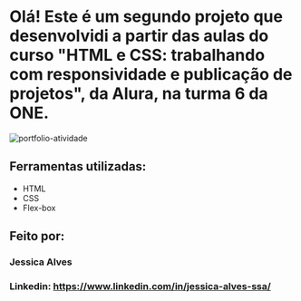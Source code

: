 # Olá! Este é um segundo projeto que desenvolvidi a partir das aulas do curso "HTML e CSS: trabalhando com responsividade e publicação de projetos", da Alura, na turma 6 da ONE.

![portfolio-atividade](https://github.com/JessicaAlvesSSA/portfolio-atividade/assets/108024915/30cb46aa-52bf-4001-88e8-a10fc210d2ef)

## Ferramentas utilizadas:
* HTML
* CSS
* Flex-box

## Feito por:

### Jessica Alves

### Linkedin: https://www.linkedin.com/in/jessica-alves-ssa/
